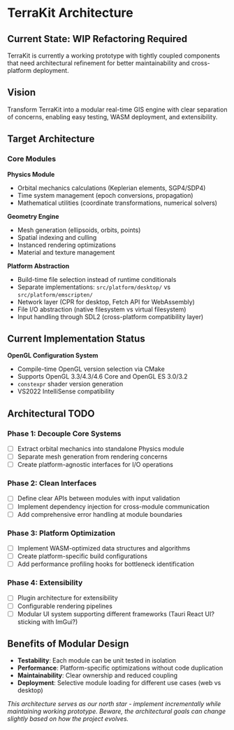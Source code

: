 # TerraKit Architecture

## Current State: WIP Refactoring Required

TerraKit is currently a working prototype with tightly coupled components that need architectural refinement for better maintainability and cross-platform deployment.

## Vision

Transform TerraKit into a modular real-time GIS engine with clear separation of concerns, enabling easy testing, WASM deployment, and extensibility.

## Target Architecture

### Core Modules

**Physics Module**
- Orbital mechanics calculations (Keplerian elements, SGP4/SDP4)
- Time system management (epoch conversions, propagation)
- Mathematical utilities (coordinate transformations, numerical solvers)

**Geometry Engine**
- Mesh generation (ellipsoids, orbits, points)
- Spatial indexing and culling
- Instanced rendering optimizations
- Material and texture management

**Platform Abstraction**
- Build-time file selection instead of runtime conditionals
- Separate implementations: `src/platform/desktop/` vs `src/platform/emscripten/`
- Network layer (CPR for desktop, Fetch API for WebAssembly)
- File I/O abstraction (native filesystem vs virtual filesystem)
- Input handling through SDL2 (cross-platform compatibility layer)

## Current Implementation Status

**OpenGL Configuration System**
- Compile-time OpenGL version selection via CMake
- Supports OpenGL 3.3/4.3/4.6 Core and OpenGL ES 3.0/3.2
- `constexpr` shader version generation
- VS2022 IntelliSense compatibility


## Architectural TODO

### Phase 1: Decouple Core Systems
- [ ] Extract orbital mechanics into standalone Physics module
- [ ] Separate mesh generation from rendering concerns
- [ ] Create platform-agnostic interfaces for I/O operations

### Phase 2: Clean Interfaces
- [ ] Define clear APIs between modules with input validation
- [ ] Implement dependency injection for cross-module communication
- [ ] Add comprehensive error handling at module boundaries

### Phase 3: Platform Optimization
- [ ] Implement WASM-optimized data structures and algorithms
- [ ] Create platform-specific build configurations
- [ ] Add performance profiling hooks for bottleneck identification

### Phase 4: Extensibility
- [ ] Plugin architecture for extensibility
- [ ] Configurable rendering pipelines
- [ ] Modular UI system supporting different frameworks (Tauri React UI? sticking with ImGui?)

## Benefits of Modular Design

- **Testability**: Each module can be unit tested in isolation
- **Performance**: Platform-specific optimizations without code duplication
- **Maintainability**: Clear ownership and reduced coupling
- **Deployment**: Selective module loading for different use cases (web vs desktop)

*This architecture serves as our north star - implement incrementally while maintaining working prototype. Beware, the architectural goals can change slightly based on how the project evolves.*